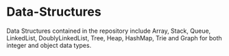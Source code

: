 # Data-Structures
Data Structures contained in the repository include Array, Stack, Queue, LinkedList, DoublyLinkedList, Tree, Heap, HashMap, Trie and Graph for both integer and object data types.
